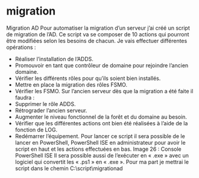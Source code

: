 # migration
Migration AD
Pour automatiser la migration d’un serveur j’ai créé un script de migration de l’AD.
Ce script va se composer de 10 actions qui pourront être modifiées selon les besoins de
chacun.
Je vais effectuer différentes opérations :
- Réaliser l’installation de l’ADDS.
- Promouvoir en tant que contrôleur de domaine pour rejoindre l’ancien domaine.
- Vérifier les différents rôles pour qu’ils soient bien installés.
- Mettre en place la migration des rôles FSMO.
- Vérifier les FSMO.
Sur l’ancien serveur dès que la migration a été faite il faudra :
- Supprimer le rôle ADDS.
- Rétrograder l’ancien serveur.
- Augmenter le niveau fonctionnel de la forêt et du domaine au besoin.
- Vérifier que les différentes actions ont bien été réalisées à l’aide de la fonction de
LOG.
- Redémarrer l’équipement.
Pour lancer ce script il sera possible de le lancer en PowerShell, PowerShell ISE en
administrateur pour avoir le script en haut et les actions effectuées en bas.
Image 26 : Console PowerShell ISE
Il sera possible aussi de l’exécuter en « .exe » avec un logiciel qui convertit les « .ps1 » en
« .exe ». Pour ma part je mettrai le script dans le chemin C:\script\migrationad
